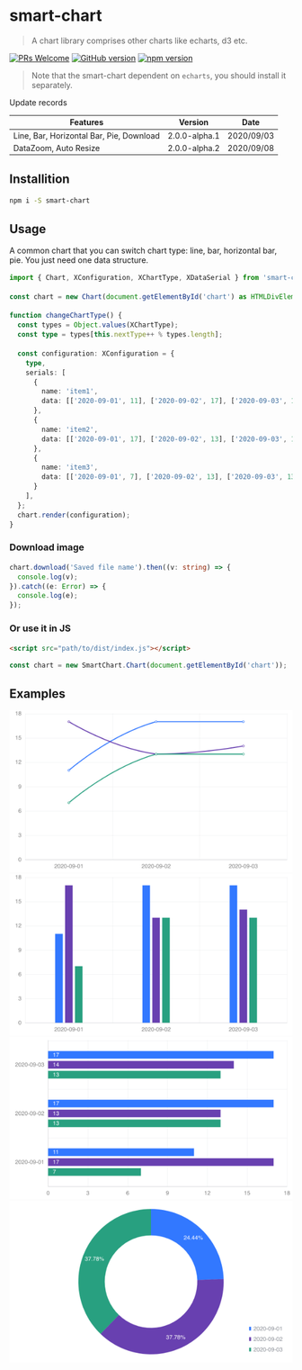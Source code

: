 # smart-chart

> A chart library comprises other charts like echarts, d3 etc.

 [![PRs Welcome](https://img.shields.io/badge/PRs-welcome-brightgreen.svg?style=flat-square)](http://makeapullrequest.com)  [![GitHub version](https://badge.fury.io/gh/TaylorPzreal%2Fsmart-chart.svg)](https://badge.fury.io/gh/TaylorPzreal%2Fsmart-chart)
[![npm version](https://badge.fury.io/js/smart-chart.svg)](https://badge.fury.io/js/smart-chart)

> Note that the smart-chart dependent on ```echarts```, you should install it separately.

Update records

|Features|Version|Date|
|---|---|---|
|Line, Bar, Horizontal Bar, Pie, Download|2.0.0-alpha.1|2020/09/03|
|DataZoom, Auto Resize|2.0.0-alpha.2|2020/09/08|

## Installition

```bash
npm i -S smart-chart
```

## Usage

A common chart that you can switch chart type: line, bar, horizontal bar, pie. You just need one data structure.

```ts
import { Chart, XConfiguration, XChartType, XDataSerial } from 'smart-chart';

const chart = new Chart(document.getElementById('chart') as HTMLDivElement);

function changeChartType() {
  const types = Object.values(XChartType);
  const type = types[this.nextType++ % types.length];

  const configuration: XConfiguration = {
    type,
    serials: [
      {
        name: 'item1',
        data: [['2020-09-01', 11], ['2020-09-02', 17], ['2020-09-03', 17]],
      },
      {
        name: 'item2',
        data: [['2020-09-01', 17], ['2020-09-02', 13], ['2020-09-03', 14]],
      },
      {
        name: 'item3',
        data: [['2020-09-01', 7], ['2020-09-02', 13], ['2020-09-03', 13]],
      }
    ],
  };
  chart.render(configuration);
}
```

### Download image

```ts
chart.download('Saved file name').then((v: string) => {
  console.log(v);
}).catch((e: Error) => {
  console.log(e);
});
```

### Or use it in JS

```html
<script src="path/to/dist/index.js"></script>
```

```js
const chart = new SmartChart.Chart(document.getElementById('chart'));
```

## Examples

![Line](./docs/line.png)
![Bar](./docs/bar.png)
![Horizontal Bar](./docs/horizontal-bar.png)
![Pie](./docs/pie.png)

